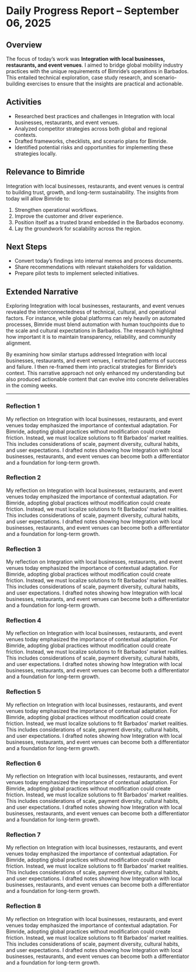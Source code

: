 # Daily Progress Report – September 06, 2025

## Overview
The focus of today’s work was **Integration with local businesses, restaurants, and event venues**. I aimed to bridge global mobility industry practices with the unique requirements of Bimride’s operations in Barbados. This entailed technical exploration, case study research, and scenario-building exercises to ensure that the insights are practical and actionable.

## Activities
- Researched best practices and challenges in Integration with local businesses, restaurants, and event venues.  
- Analyzed competitor strategies across both global and regional contexts.  
- Drafted frameworks, checklists, and scenario plans for Bimride.  
- Identified potential risks and opportunities for implementing these strategies locally.  

## Relevance to Bimride
Integration with local businesses, restaurants, and event venues is central to building trust, growth, and long-term sustainability. The insights from today will allow Bimride to:  
1. Strengthen operational workflows.  
2. Improve the customer and driver experience.  
3. Position itself as a trusted brand embedded in the Barbados economy.  
4. Lay the groundwork for scalability across the region.  

## Next Steps
- Convert today’s findings into internal memos and process documents.  
- Share recommendations with relevant stakeholders for validation.  
- Prepare pilot tests to implement selected initiatives.  

## Extended Narrative
Exploring Integration with local businesses, restaurants, and event venues revealed the interconnectedness of technical, cultural, and operational factors. For instance, while global platforms can rely heavily on automated processes, Bimride must blend automation with human touchpoints due to the scale and cultural expectations in Barbados. The research highlighted how important it is to maintain transparency, reliability, and community alignment.  

By examining how similar startups addressed Integration with local businesses, restaurants, and event venues, I extracted patterns of success and failure. I then re-framed them into practical strategies for Bimride’s context. This narrative approach not only enhanced my understanding but also produced actionable content that can evolve into concrete deliverables in the coming weeks.  

---
### Reflection 1
My reflection on Integration with local businesses, restaurants, and event venues today emphasized the importance of contextual adaptation. For Bimride, adopting global practices without modification could create friction. Instead, we must localize solutions to fit Barbados’ market realities. This includes considerations of scale, payment diversity, cultural habits, and user expectations. I drafted notes showing how Integration with local businesses, restaurants, and event venues can become both a differentiator and a foundation for long-term growth.

### Reflection 2
My reflection on Integration with local businesses, restaurants, and event venues today emphasized the importance of contextual adaptation. For Bimride, adopting global practices without modification could create friction. Instead, we must localize solutions to fit Barbados’ market realities. This includes considerations of scale, payment diversity, cultural habits, and user expectations. I drafted notes showing how Integration with local businesses, restaurants, and event venues can become both a differentiator and a foundation for long-term growth.

### Reflection 3
My reflection on Integration with local businesses, restaurants, and event venues today emphasized the importance of contextual adaptation. For Bimride, adopting global practices without modification could create friction. Instead, we must localize solutions to fit Barbados’ market realities. This includes considerations of scale, payment diversity, cultural habits, and user expectations. I drafted notes showing how Integration with local businesses, restaurants, and event venues can become both a differentiator and a foundation for long-term growth.

### Reflection 4
My reflection on Integration with local businesses, restaurants, and event venues today emphasized the importance of contextual adaptation. For Bimride, adopting global practices without modification could create friction. Instead, we must localize solutions to fit Barbados’ market realities. This includes considerations of scale, payment diversity, cultural habits, and user expectations. I drafted notes showing how Integration with local businesses, restaurants, and event venues can become both a differentiator and a foundation for long-term growth.

### Reflection 5
My reflection on Integration with local businesses, restaurants, and event venues today emphasized the importance of contextual adaptation. For Bimride, adopting global practices without modification could create friction. Instead, we must localize solutions to fit Barbados’ market realities. This includes considerations of scale, payment diversity, cultural habits, and user expectations. I drafted notes showing how Integration with local businesses, restaurants, and event venues can become both a differentiator and a foundation for long-term growth.

### Reflection 6
My reflection on Integration with local businesses, restaurants, and event venues today emphasized the importance of contextual adaptation. For Bimride, adopting global practices without modification could create friction. Instead, we must localize solutions to fit Barbados’ market realities. This includes considerations of scale, payment diversity, cultural habits, and user expectations. I drafted notes showing how Integration with local businesses, restaurants, and event venues can become both a differentiator and a foundation for long-term growth.

### Reflection 7
My reflection on Integration with local businesses, restaurants, and event venues today emphasized the importance of contextual adaptation. For Bimride, adopting global practices without modification could create friction. Instead, we must localize solutions to fit Barbados’ market realities. This includes considerations of scale, payment diversity, cultural habits, and user expectations. I drafted notes showing how Integration with local businesses, restaurants, and event venues can become both a differentiator and a foundation for long-term growth.

### Reflection 8
My reflection on Integration with local businesses, restaurants, and event venues today emphasized the importance of contextual adaptation. For Bimride, adopting global practices without modification could create friction. Instead, we must localize solutions to fit Barbados’ market realities. This includes considerations of scale, payment diversity, cultural habits, and user expectations. I drafted notes showing how Integration with local businesses, restaurants, and event venues can become both a differentiator and a foundation for long-term growth.

